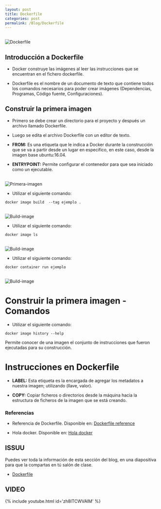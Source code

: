 ```yaml
---
layout: post
title: Dockerfile
categories: post
permalink: /Blog/Dockerfile
---
```

<br>
<img class="img-center" src="{{ site.baseurl }}/images/dockerfile/dockerfile.png" title="Dockerfile" name="Dockerfile"/>
<br>

## Introducción a Dockerfile

* Docker construye las imágenes al leer las instrucciones que se encuentran en el fichero dockerfile.

* Dockerfile es el nombre de un documento de texto que contiene todos los comandos necesarios para poder crear imágenes (Dependencias, Programas, Código fuente, Configuraciones).

## Construir la primera imagen

* Primero se debe crear un directorio para el proyecto y después un archivo llamado Dockerfile.

* Luego se edita el archivo Dockerfile con un editor de texto.

* **FROM:** Es una etiqueta que le indica a Docker durante la construcción que se va a partir desde un lugar en especifico, en este caso, desde la imagen base ubuntu:16.04.

* **ENTRYPOINT:** Permite configurar el contenedor para que sea iniciado como un ejecutable.

<br>
<img class="img-center" src="{{ site.baseurl }}/images/dockerfile/primera-imagen.png" title="Primera-imagen" name="Primera-imagen"/>
<br>

* Utilizar el siguiente comando:

```
docker image build  --tag ejemplo .
```
<br>
<img class="img-center" src="{{ site.baseurl }}/images/dockerfile/build-image.png" title="Build-image" name="Build-image"/>
<br>

* Utilizar el siguiente comando:

```
docker image ls
```

<br>
<img class="img-center" src="{{ site.baseurl }}/images/dockerfile/image-ls.png" title="Build-image" name="Build-image"/>
<br>

* Utilizar el siguiente comando:

```
docker container run ejemplo
```

<br>
<img class="img-center" src="{{ site.baseurl }}/images/dockerfile/run-ejemplo.png" title="Build-image" name="Build-image"/>
<br>

# Construir la primera imagen - Comandos

* Utilizar el siguiente comando:

```
docker image history --help
```

Permite conocer de una imagen el conjunto de instrucciones que fueron ejecutadas para su construcción.

# Instrucciones en Dockerfile

* **LABEL:** Esta etiqueta es la encargada de agregar los metadatos a nuestra imagen; utilizando (llave, valor).

* **COPY:** Copiar ficheros o directorios desde la máquina hacia la estructura de ficheros de la imagen que se está creando.

### Referencias

* Referencia de Dockerfile. Disponible en: [Dockerfile reference](https://docs.docker.com/engine/reference/builder/)

* Hola docker. Disponible en: [Hola docker](https://lemoncode.net/lemoncode-blog/2019/11/5/hola-docker)

## ISSUU

Puedes ver toda la información de esta sección del blog, en una diapositiva para que la compartas en tú salón de clase.

* [Dockerfile](https://issuu.com/johanse/docs/seccion-5-dockerfile.pptx)

## VIDEO

{% include youtube.html id='zh8ITCWVAIM' %}

<br>
